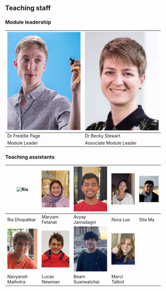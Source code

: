 ## Teaching staff ##
### Module leadership ###

| ![Freddie Page](assets/Freddie.jpg) | ![Becky Stewart](assets/Becky.png) |
|---|---|
| Dr Freddie Page | Dr Becky Stewart |
| Module Leader | Associate Module Leader |

### Teaching assistants ###
| ![Ria](assets/Ria.png) | ![Maryam](assets/Maryam.jpg) | ![Avyay](assets/Avyay.jpg) | ![Nora](assets/Nora.png) | ![Site](assets/Site.png) |
|---|---|---|---|---|
| Ria Dhopatkar | Maryam Fetanat | Avyay Jamadagni | Nora Luo | Site Ma |
| ![Navyansh](assets/Navyansh.jpg) | ![Lucas](assets/Lucas.png) | ![Beam](assets/Beam.png) | ![Marci](assets/Marci.png) | |
| Navyansh Malhotra | Lucas Newman | Beam Suwiwatchai | Marci Talbot |  |  |

